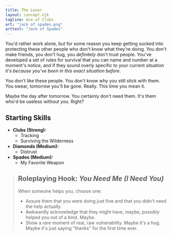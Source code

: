 ```yaml
---
title: The Loner
layout: concept.njk
tagline: Ace of Clubs
art: "jack of spades.png"
arttext: "Jack of Spades"
---
```



You'd rather work alone, but for some reason you keep getting sucked into protecting these other people who don't know what they're doing. You don't make friends, you don't hug, you *definitely* don't trust people. You've developed a set of rules for survival that you can name and number at a moment's notice, and if they sound overly specific to your current situation it's *because you've been in this exact situation before*.

You don't like these people. You don't know why you still stick with them. You swear, tomorrow you'll be gone. Really. This time you mean it.

Maybe the day after tomorrow. You certainly don't need them. It's them who'd be useless without you. Right?

## Starting Skills
-    **Clubs (Strong):**
        - Tracking
        - Surviving the Wilderness
-    **Diamonds (Medium):**
        - Distrust
-    **Spades (Medium):**
        - My Favorite Weapon

> ## Roleplaying Hook: *You Need Me (I Need You)*
>
> When someone helps you, choose one:
> - Assure them that you were doing just fine and that you didn't need the help actually.
> - Awkwardly acknowledge that they might have, maybe, *possibly* helped you out of a bind. Maybe.
> - Show a rare moment of real, raw vulnerability. Maybe it's a hug. Maybe it's just saying "thanks" for the first time ever.
